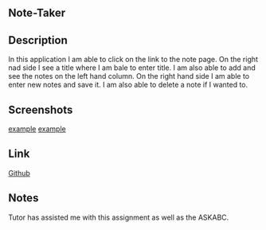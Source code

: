 ## Note-Taker

## Description

In this application I am able to click on the link to the note page.
On the right nad side I see a title where I am bale to enter title.
I am also able to add and see the notes on the left hand column.
On the right hand side I am able to enter new notes and save it.
I am also able to delete a note if I wanted to.

## Screenshots

[example](./images/notetaker.PNG)
[example](./images/disbatching.PNG)

## Link

[Github](https://github.com/siahmoymajid/Note-Taker)

## Notes

Tutor has assisted me with this assignment as well as the ASKABC.
